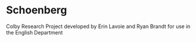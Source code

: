 # Schoenberg
Colby Research Project developed by Erin Lavoie and Ryan Brandt for use in the English Department

